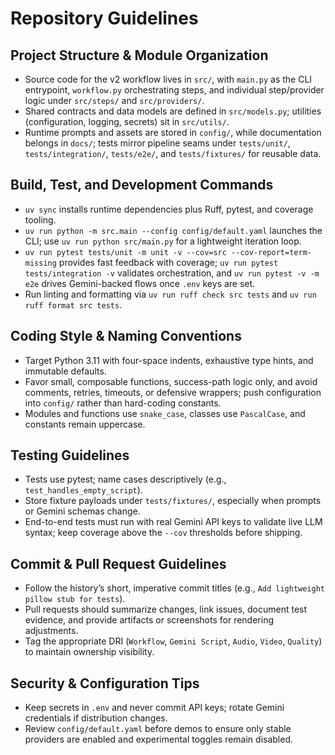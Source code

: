 # Repository Guidelines

## Project Structure & Module Organization
- Source code for the v2 workflow lives in `src/`, with `main.py` as the CLI entrypoint, `workflow.py` orchestrating steps, and individual step/provider logic under `src/steps/` and `src/providers/`.
- Shared contracts and data models are defined in `src/models.py`; utilities (configuration, logging, secrets) sit in `src/utils/`.
- Runtime prompts and assets are stored in `config/`, while documentation belongs in `docs/`; tests mirror pipeline seams under `tests/unit/`, `tests/integration/`, `tests/e2e/`, and `tests/fixtures/` for reusable data.

## Build, Test, and Development Commands
- `uv sync` installs runtime dependencies plus Ruff, pytest, and coverage tooling.
- `uv run python -m src.main --config config/default.yaml` launches the CLI; use `uv run python src/main.py` for a lightweight iteration loop.
- `uv run pytest tests/unit -m unit -v --cov=src --cov-report=term-missing` provides fast feedback with coverage; `uv run pytest tests/integration -v` validates orchestration, and `uv run pytest -v -m e2e` drives Gemini-backed flows once `.env` keys are set.
- Run linting and formatting via `uv run ruff check src tests` and `uv run ruff format src tests`.

## Coding Style & Naming Conventions
- Target Python 3.11 with four-space indents, exhaustive type hints, and immutable defaults.
- Favor small, composable functions, success-path logic only, and avoid comments, retries, timeouts, or defensive wrappers; push configuration into `config/` rather than hard-coding constants.
- Modules and functions use `snake_case`, classes use `PascalCase`, and constants remain uppercase.

## Testing Guidelines
- Tests use pytest; name cases descriptively (e.g., `test_handles_empty_script`).
- Store fixture payloads under `tests/fixtures/`, especially when prompts or Gemini schemas change.
- End-to-end tests must run with real Gemini API keys to validate live LLM syntax; keep coverage above the `--cov` thresholds before shipping.

## Commit & Pull Request Guidelines
- Follow the history’s short, imperative commit titles (e.g., `Add lightweight pillow stub for tests`).
- Pull requests should summarize changes, link issues, document test evidence, and provide artifacts or screenshots for rendering adjustments.
- Tag the appropriate DRI (`Workflow`, `Gemini Script`, `Audio`, `Video`, `Quality`) to maintain ownership visibility.

## Security & Configuration Tips
- Keep secrets in `.env` and never commit API keys; rotate Gemini credentials if distribution changes.
- Review `config/default.yaml` before demos to ensure only stable providers are enabled and experimental toggles remain disabled.
